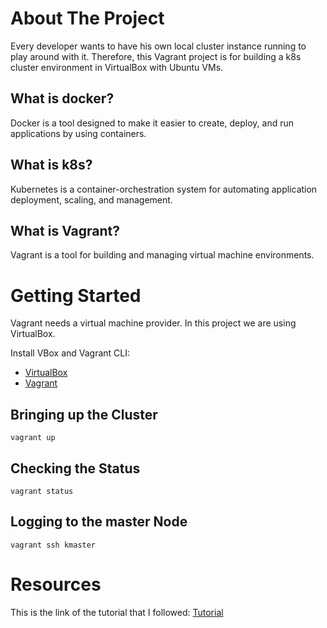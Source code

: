 # About The Project
Every developer wants to have his own local cluster instance running to play around with it. Therefore, this Vagrant project is for building a k8s cluster environment in VirtualBox with Ubuntu VMs.

## What is docker?
Docker is a tool designed to make it easier to create, deploy, and run applications by using containers.
## What is k8s?
Kubernetes is a container-orchestration system for automating application deployment, scaling, and management.
## What is Vagrant?
Vagrant is a tool for building and managing virtual machine environments.

# Getting Started
Vagrant needs a virtual machine provider. In this project we are using VirtualBox.

Install VBox and Vagrant CLI:
* [VirtualBox](https://www.virtualbox.org/)
* [Vagrant](https://www.vagrantup.com/)



## Bringing up the Cluster

    vagrant up

## Checking the Status

    vagrant status

## Logging to the master Node 

    vagrant ssh kmaster

# Resources
This is the link of the tutorial that I followed: [Tutorial](https://www.exxactcorp.com/blog/HPC/building-a-kubernetes-cluster-using-vagrant)
